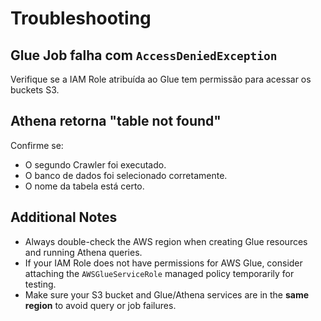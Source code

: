 # Troubleshooting

## Glue Job falha com `AccessDeniedException`

Verifique se a IAM Role atribuída ao Glue tem permissão para acessar os buckets S3.

## Athena retorna "table not found"

Confirme se:
- O segundo Crawler foi executado.
- O banco de dados foi selecionado corretamente.
- O nome da tabela está certo.

## Additional Notes

- Always double-check the AWS region when creating Glue resources and running Athena queries.
- If your IAM Role does not have permissions for AWS Glue, consider attaching the `AWSGlueServiceRole` managed policy temporarily for testing.
- Make sure your S3 bucket and Glue/Athena services are in the **same region** to avoid query or job failures.
